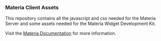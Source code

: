 ### Materia Client Assets

This repository contains all the javascript and css needed for the Materia Server and some assets needed for the Materia Widget Development Kit.

Visit the [Materia Documentation](https://ucfopen.github.io/Materia-Docs) for more information.
